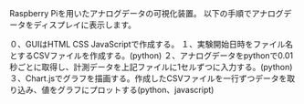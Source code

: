 Raspberry Piを用いたアナログデータの可視化装置。
以下の手順でアナログデータをディスプレイに表示します。

０、GUIはHTML CSS JavaScriptで作成する。
１、実験開始日時をファイル名とするCSVファイルを作成する。(python)
２、アナログデータをpythonで0.01秒ごとに取得し、計測データを上記ファイルに1セルずつに入力する。(python)
３、Chart.jsでグラフを描画する。作成したCSVファイルを一行ずつデータを取り込み、値をグラフにプロットする(python、javascript)

